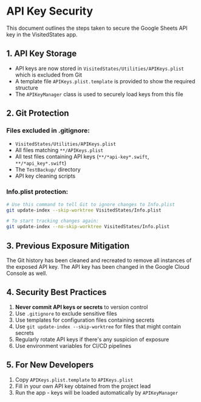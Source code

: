 # API Key Security

This document outlines the steps taken to secure the Google Sheets API key in the VisitedStates app.

## 1. API Key Storage

- API keys are now stored in `VisitedStates/Utilities/APIKeys.plist` which is excluded from Git
- A template file `APIKeys.plist.template` is provided to show the required structure
- The `APIKeyManager` class is used to securely load keys from this file

## 2. Git Protection

### Files excluded in .gitignore:
- `VisitedStates/Utilities/APIKeys.plist`
- All files matching `**/APIKeys.plist`
- All test files containing API keys (`**/*api-key*.swift`, `**/*api_key*.swift`)
- The `TestBackup/` directory
- API key cleaning scripts

### Info.plist protection:
```bash
# Use this command to tell Git to ignore changes to Info.plist
git update-index --skip-worktree VisitedStates/Info.plist

# To start tracking changes again:
git update-index --no-skip-worktree VisitedStates/Info.plist
```

## 3. Previous Exposure Mitigation

The Git history has been cleaned and recreated to remove all instances of the exposed API key. The API key has been changed in the Google Cloud Console as well.

## 4. Security Best Practices

1. **Never commit API keys or secrets** to version control
2. Use `.gitignore` to exclude sensitive files
3. Use templates for configuration files containing secrets
4. Use `git update-index --skip-worktree` for files that might contain secrets
5. Regularly rotate API keys if there's any suspicion of exposure
6. Use environment variables for CI/CD pipelines

## 5. For New Developers

1. Copy `APIKeys.plist.template` to `APIKeys.plist`
2. Fill in your own API key obtained from the project lead
3. Run the app - keys will be loaded automatically by `APIKeyManager`